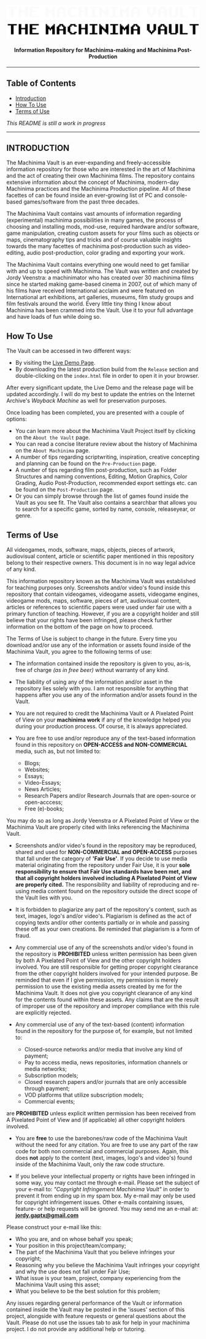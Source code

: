 

![MachinimaVault-Logo-White](./assets/readme/Dark-logo.png#gh-dark-mode-only)
![MachinimaVault-Logo-Black](./assets/readme/Light-logo.png#gh-light-mode-only)
<h4 align="center">Information Repository for Machinima-making and Machinima Post-Production</h4>

---

## Table of Contents

- [Introduction](#introduction)
- [How To Use](#how-to-use)
- [Terms of Use](#terms-of-use)

*This README is still a work in progress*

---

## INTRODUCTION
The Machinima Vault is an ever-expanding and freely-accessible information repository for those who are interested in the art of Machinima and the act of creating their own Machinima films. The repository contains extensive information about the concept of Machinima, modern-day Machinima practices and the Machinima Production pipeline. All of these facettes of can be found inside an ever-growing list of PC and console-based games/software from the past three decades. 

The Machinima Vault contains vast amounts of information regarding (experimental) machinima possibilities in many games, the process of choosing and installing mods, mod-use, required hardware and/or software, game manipulation, creating custom assets for your films such as objects or maps, cinematography tips and tricks and of course valuable insights towards the many facettes of machinima post-production such as video-editing, audio post-production, color grading and exporting your work.

The Machinima Vault contains everything one would need to get familiar with and up to speed with Machinima. The Vault was written and created by Jordy Veenstra: a machinimator who has created over 30 machinima films since he started making game-based cinema in 2007, out of which many of his films have received International acclaim and were featured on International art exhibitions, art galleries, museums, film study groups and film festivals around the world. Every little tiny thing I know about Machinima has been crammed into the Vault. Use it to your full advantage and have loads of fun while doing so.


## How To Use
The Vault can be accessed in two different ways:

- By visiting the [Live Demo Page](https://jiyorude.github.io/theMachinimaVault).
- By downloading the latest production build from the `Release` section and double-clicking on the `index.html` file in order to open it in your browser.

After every significant update, the Live Demo and the release page will be updated accordingly. I will do my best to update the entries on the Internet Archive's *Wayback Machine* as well for preservation purposes.

Once loading has been completed, you are presented with a couple of options:

- You can learn more about the Machinima Vault Project itself by clicking on the `About the Vault` page.
- You can read a concise literature review about the history of Machinima on the `About Machinima` page.
- A number of tips regarding scriptwriting, inspiration, creative concepting and planning can be found on the `Pre-Production` page.
- A number of tips regarding film post-production, such as Folder Structures and naming conventions, Editing, Motion Graphics, Color Grading, Audio Post-Production, recommended export settings etc. can be found on the `Post-Production` page.
- Or you can simply browse through the list of games found inside the Vault as you see fit. The Vault also contains a searchbar that allows you to search for a specific game, sorted by name, console, releaseyear, or genre.

## Terms of Use
All videogames, mods, software, maps, objects, pieces of artwork, audiovisual content, article or scientific paper mentioned in this repository belong to their respective owners. This document is in no way legal advice of any kind.

This information repository known as the Machinima Vault was established for teaching purposes only. Screenshots and/or video's found inside this repository that contain videogames, videogame assets, videogame engines, videogame mods, maps, software, pieces of art, audiovisual content, articles or references to scientific papers were used under fair use with a primary function of teaching. However, if you are a copyright holder and still believe that your rights have been infringed, please check further information on the bottom of the page on how to proceed.

The Terms of Use is subject to change in the future. Every time you download and/or use any of the information or assets found inside of the Machinima Vault, you agree to the following terms of use:

- The information contained inside the repository is given to you, as-is, free of charge _(as in free beer)_ without warranty of any kind.

- The liability of using any of the information and/or asset in the repository lies solely with you. I am not responsible for anything that happens after you use any of the information and/or assets found in the Vault.

- You are not required to credit the Machinima Vault or A Pixelated Point of View on your **machinima work** if any of the knowledge helped you
during your production process. Of course, it is always appreciated.

- You are free to use and/or reproduce any of the text-based information found in this repository on **OPEN-ACCESS and NON-COMMERCIAL** media, such as, but not limited to:

    * Blogs;
    * Websites;
    * Essays;
    * Video-Essays;
    * News Articles;
    * Research Papers and/or Research Journals that are open-source or open-acccess;
    * Free (e)-books;

You may do so as long as Jordy Veenstra or A Pixelated Point of View or the Machinima Vault are properly cited with links referencing the Machinima Vault.

- Screenshots and/or video's found in the repository may be reproduced, shared and used for **NON-COMMERCIAL and OPEN-ACCESS** purposes that fall under the
category of **'Fair Use'**. If you decide to use media material originating from the repository under Fair Use, it is your **sole responsibility to ensure that Fair Use standards have been met, and that all copyright holders involved including A Pixelated Point of View are properly cited.** The responsibility and liability of reproducing and re-using media content found on the repository outside the direct scope of the Vault lies with you.

- It is forbidden to plagiarize any part of the repository's content, such as text, images, logo's and/or video's. Plagiarism is defined as the act of copying texts and/or other contents partially or in whole and passing these off as your own creations. Be reminded that plagiarism is a form of fraud.

- Any commercial use of any of the screenshots and/or video's found in the repository is **PROHIBITED** unless written permission has been given by both A Pixelated Point of View and the other copyright holders involved. You are still responsible for getting proper copyright clearance from the other copyright holders involved for your intended purpose. Be reminded that even if I give permission, my permission is merely permission to use the existing media assets created by me for the Machinima Vault. It does not give you copyright clearance of any kind for the contents found within these assets. Any claims that are the result of improper use of the repository and improper compliance with this rule are explicitly rejected.

- Any commercial use of any of the text-based (content) information found in the repository for the purpose of, for example, but not limited to:

    * Closed-source networks and/or media that involve any kind of payment;
    * Pay to access media, news repositories, information channels or media networks;
    * Subscription models;
    * Closed research papers and/or journals that are only accessible through payment;
    * VOD platforms that utilize subscription models;
    * Commercial events;

are **PROHIBITED** unless explicit written permission has been received from A Pixelated Point of View and (if applicable) all other copyright holders involved.

- You are **free** to use the barebones/raw code of the Machinima Vault without the need for any citation. You are free to use any part of the raw code for both non commercial and commercial purposes. Again, this does **not** apply to the content (text, images, logo's and video's) found inside of the Machinima Vault, only the raw code structure.

- If you believe your intellectual property or rights have been infringed in some way, you may contact me through e-mail.
Please set the subject of your e-mail to: _"Copyright Infringement Machinima Vault"_ in order to prevent it from ending up in my spam box.
My e-mail may only be used for copyright infringement issues. Other e-mails containing issues, feature- or help requests will be _ignored_. You may send me an e-mail at: **jordy.gaptx@gmail.com**

Please construct your e-mail like this:

- Who you are, and on whose behalf you speak;
- Your position in this project/team/company;
- The part of the Machinima Vault that you believe infringes your copyright;
- Reasoning why you believe the Machinima Vault infringes your copyright and why the use does not fall under Fair Use;
- What issue is your team, project, company experiencing from the Machinima Vault using this asset;
- What you believe to be the best solution for this problem;


Any issues regarding general performance of the Vault or information contained inside the Vault may be posted in the 'issues' section of this project, alongside with feature requests or general questions about the Vault. Please do not use the issues tab to ask for help in your machinima project. I do not provide any additional help or tutoring.
